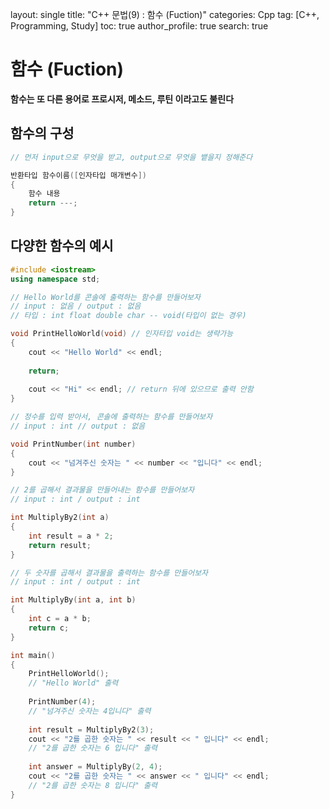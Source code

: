 layout: single
title: "C++ 문법(9) : 함수 (Fuction)"
categories: Cpp
tag: [C++, Programming, Study]
toc: true
author_profile: true
search: true



# 함수 (Fuction)

**함수는 또 다른 용어로 프로시저, 메소드, 루틴 이라고도 불린다**



## 함수의 구성

```c++
// 먼저 input으로 무엇을 받고, output으로 무엇을 뱉을지 정해준다

반환타입 함수이름([인자타입 매개변수])
{
	함수 내용
	return ---;
}
```



## 다양한 함수의 예시

```c++
#include <iostream>
using namespace std;

// Hello World를 콘솔에 출력하는 함수를 만들어보자
// input : 없음 / output : 없음
// 타입 : int float double char -- void(타입이 없는 경우)

void PrintHelloWorld(void) // 인자타입 void는 생략가능
{
	cout << "Hello World" << endl;
	
	return;
	
	cout << "Hi" << endl; // return 뒤에 있으므로 출력 안함
}

// 정수를 입력 받아서, 콘솔에 출력하는 함수를 만들어보자
// input : int // output : 없음

void PrintNumber(int number)
{
	cout << "넘겨주신 숫자는 " << number << "입니다" << endl;
}

// 2를 곱해서 결과물을 만들어내는 함수를 만들어보자
// input : int / output : int

int MultiplyBy2(int a)
{
	int result = a * 2;
	return result;
}

// 두 숫자를 곱해서 결과물을 출력하는 함수를 만들어보자
// input : int / output : int

int MultiplyBy(int a, int b)
{
	int c = a * b;
	return c;
}

int main()
{
	PrintHelloWorld();
	// "Hello World" 출력
	
	PrintNumber(4);
	// "넘겨주신 숫자는 4입니다" 출력
	
	int result = MultiplyBy2(3);
	cout << "2를 곱한 숫자는 " << result << " 입니다" << endl;
	// "2를 곱한 숫자는 6 입니다" 출력
	
	int answer = MultiplyBy(2, 4);
	cout << "2를 곱한 숫자는 " << answer << " 입니다" << endl;
	// "2를 곱한 숫자는 8 입니다" 출력
}
```


